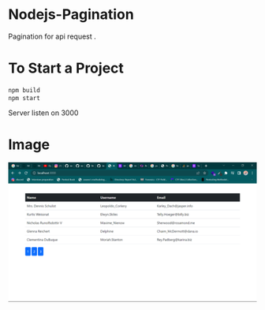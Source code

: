 # Nodejs-Pagination
Pagination for  api request .

# To Start a Project
```
npm build
npm start
```
Server listen on 3000

# Image 
![alt text](https://github.com/saravana-seeker/Nodejs-Pagination/blob/main/pagination.png)

